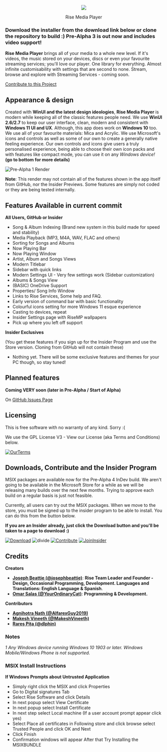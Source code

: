 <p align="center">
  <img src="https://user-images.githubusercontent.com/74561130/139312648-b60842df-9dda-4e31-ba29-649e7571d705.png" />
</p>


<p align="center">
  Rise Media Player
</p>


### **Download the installer from the download link below or clone the repository to build :) Pre-Alpha 3 is out now and includes video support!**

**Rise Media Player** brings all of your media to a whole new level. If it's videos, the music stored on your devices, discs or even your favourite streaming services; you'll love our player. One library for everything. Almost infinite customisability with settings that are second to none. Stream, browse and explore with Streaming Services - coming soon.

[Contribute to this Project](https://github.com/Rise-Software/Rise-Media-Player)
## Appearance & design

Created with **WinUI and the latest design ideologies**, **Rise Media Player** is modern while keeping all of the classic features people need. We use **WinUI 2.6/2.7** to keep our user interface, clean, modern and consistent with **Windows 11 UI and UX**. Although, this app does work on **Windows 10** too. We use all of your favourite materials: Mica and Acrylic. We use Microsoft's icons and controls as well as some of our own to create a generally native feeling experience. Our own controls and icons give users a truly personalised experience, being able to choose their own icon packs and with features like compact mode, you can use it on any *Windows device!* **(go to bottom for more details)**

![Pre-Alpha 1 Render](https://user-images.githubusercontent.com/74561130/137600141-38c3a80a-519a-4e4f-9cae-7486b224e685.png)

**Note**: This render may not contain all of the features shown in the app itself from GitHub, nor the Insider Previews. Some features are simply not coded or they are being tested internally. 

## Features Available in current commit

**All Users, GitHub or Insider**
* Song & Album Indexing (Brand new system in this build made for speed and stability)
* Media Playback (MP3, M4A, WAV, FLAC and others)
* Sorting for Songs and Albums
* Now Playing Bar
* Now Playing Window
* Artist, Album and Songs Views
* Modern Titlebar
* Sidebar with quick links
* Modern Settings UI - Very few settings work (Sidebar customization)
* Albums & Songs View
* (BASIC) OneDrive Support
* Properties/ Song Info Window
* Links to Rise Services, Some help and FAQ.
* Early version of command bar with basic functionality
* Colourful icons setting for more Windows 11 esque experience
* Casting to devices, repeat
* Insider Settings page with RiseMP wallpapers
* Pick up where you left off support

**Insider Exclusives**

(You get these features if you sign up for the Insider Program and use the Store version. Cloning from GitHub will not contain these)
* Nothing yet. There will be some exclusive features and themes for your PC though, so stay tuned! 

## Planned features

**Coming VERY soon (later in Pre-Alpha / Start of Alpha)**

On [GitHub Issues Page](https://github.com/Rise-Software/Rise-Media-Player/issues)

## Licensing

This is free software with no warranty of any kind. Sorry :(

We use the GPL License V3 - View our License (aka Terms and Conditions) below.

[![OurTerms](https://user-images.githubusercontent.com/74561130/137586737-d792a57b-b2b0-410b-bb2a-a06a4da2ab52.png)](https://github.com/Rise-Software/Rise-Media-Player/blob/main/LICENSE)


## Downloads, Contribute and the Insider Program

MSIX packages are available now for the Pre-Alpha 4 InDev build. We aren't going to be available in the Microsoft Store for a while as we will be releasing many builds over the next few months. Trying to approve each build on a regular basis is just not feasible. 

Currently, all users can try out the MSIX packages. When we move to the store, you must be signed up to the insider program to be able to install. You can do this from the button below.

**If you are an Insider already, just click the Download button and you'll be taken to a page to download :)**

[![Download](https://user-images.githubusercontent.com/74561130/137598555-649c77c7-1719-4aa3-8017-8b41283de730.png)](https://github.com/Rise-Software/Rise-Media-Player/releases)    ![divide](https://user-images.githubusercontent.com/74561130/137599566-866fef7d-967e-4ad1-91da-8014d1752b93.png)    [![Contribute](https://user-images.githubusercontent.com/74561130/137586097-1f64560c-9bb1-47cc-bd44-fa87c1b09e5b.png)](https://forms.office.com/Pages/ResponsePage.aspx?id=DQSIkWdsW0yxEjajBLZtrQAAAAAAAAAAAANAAc11dY1UQ1pJWFRWOFA1MDk3MUtVRk5SWVlTQktPWS4u)    [![JoinInsider](https://user-images.githubusercontent.com/74561130/137585885-7f98b4de-5067-41ee-bdb4-2a04fea4b90a.png)](https://forms.office.com/Pages/ResponsePage.aspx?id=DQSIkWdsW0yxEjajBLZtrQAAAAAAAAAAAANAAc11dY1UMUdKWlVSTE0yN0JKMEpXWkc5T1ZBMkpUWC4u)    
## Credits

**Creators**

* [**Joseph Beattie (@josephbeattie)**](https://github.com/josephbeattie): **Rise Team Leader and Founder - Design, Occasional Programming, Development. Languages and Translations: English Language & Spanish**.
* [**Omar Salas (@YourOrdinaryCat)**](https://github.com/yourordinarycat): **Programming & Development.**

**Contributors**

* [**Agnihotra Nath (@AlfarexGuy2019)**](https://github.com/alfarexguy2019)
* [**Makesh Vineeth (@MakeshVineeth)**](https://github.com/makeshvineeth)
* [**Rareș Pița (@dlphin)**](https://github.com/dlphin)

### Notes
*1 Any Windows device running Windows 10 1903 or later. Windows Mobile/Windows Phone is not supported.*

### MSIX Install Instructions 
**If Windows Prompts about Untrusted Application**
* Simply right click the MSIX and click Properties
* Go to Digital signatures Tab
* Select Rise Software and click Details
* In next popup select View Certificate
* In next popup select Install Certificate
* In next step select Local machine (If a user account prompt appear click yes)
* Select Place all certificates in Following store and click browse select Trusted People and click OK and Next
* Click Finish
* Confirmation windows will appear After that Try Installing the MSIXBUNDLE
